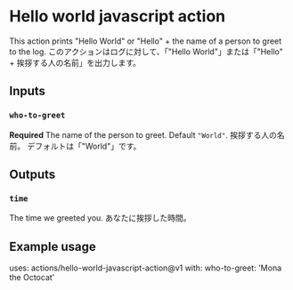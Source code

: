 # Hello world javascript action

This action prints "Hello World" or "Hello" + the name of a person to greet to the log.
このアクションはログに対して、「"Hello World"」または「"Hello" + 挨拶する人の名前」を出力します。

## Inputs

### `who-to-greet`

**Required** The name of the person to greet. Default `"World"`.
挨拶する人の名前。 デフォルトは「"World"」です。

## Outputs

### `time`

The time we greeted you.
あなたに挨拶した時間。

## Example usage

uses: actions/hello-world-javascript-action@v1
with:
  who-to-greet: 'Mona the Octocat'
